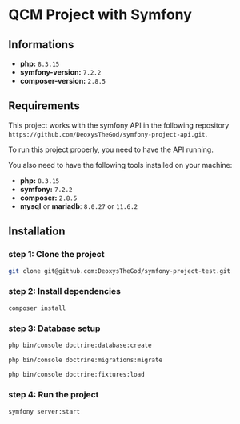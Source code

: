 # QCM Project with Symfony

## Informations
* **php:** `8.3.15`
* **symfony-version:** `7.2.2`
* **composer-version:** `2.8.5`

## Requirements

This project works with the symfony API in the following repository `https://github.com/DeoxysTheGod/symfony-project-api.git`.

To run this project properly, you need to have the API running.

You also need to have the following tools installed on your machine:
* **php:** `8.3.15`
* **symfony:** `7.2.2`
* **composer:** `2.8.5`
* **mysql** or **mariadb**: `8.0.27` or `11.6.2`

## Installation

### step 1: Clone the project
```bash
git clone git@github.com:DeoxysTheGod/symfony-project-test.git
```

### step 2: Install dependencies

```bash
composer install
```

### step 3: Database setup

```bash
php bin/console doctrine:database:create
```
```bash
php bin/console doctrine:migrations:migrate
```
```bash
php bin/console doctrine:fixtures:load
```

### step 4: Run the project

```bash
symfony server:start
```
